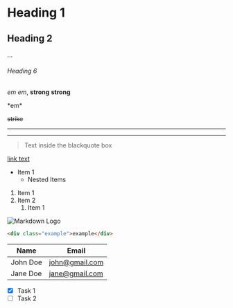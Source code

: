 <!-- Headings -->
# Heading 1
## Heading 2
...
###### Heading 6
<!-- Italic/Emphasis, Strong Emphasis --> 
*em* _em_, **strong** __strong__
<!-- Escape characters--> 
\*em\*
<!-- Strikethrough --> 
~~strike~~

<!-- Horizontal Rule --> 
--- 
___
<!-- Blockquote --> 
>Text inside the blackquote box
<!-- Links --> 
[link text](linkurl "link description on hover")
<!-- Unordered List -->
* Item 1
  * Nested Items
<!-- Ordered List -->
1. Item 1
2. Item 2
   1. Item 1
<!-- Images -->
![Markdown Logo](https://markdown-here.com/img/icon256.png)
<!-- Code Blocks -->
```html
<div class="example">example</div>
```
<!-- Tables -->
| Name      | Email             |
| --------- | ---------         |
| John Doe  | john@gmail.com    |
| Jane Doe  | jane@gmail.com    |
<!-- Task List -->
* [x] Task 1
* [ ] Task 2
